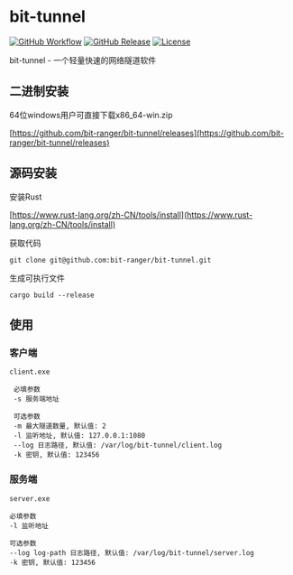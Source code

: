 # bit-tunnel

[![GitHub Workflow](https://img.shields.io/github/workflow/status/bit-ranger/bit-tunnel/Rust)](https://github.com/bit-ranger/bit-tunnel/actions)
[![GitHub Release](https://img.shields.io/github/v/release/bit-ranger/bit-tunnel?include_prereleases)](https://github.com/bit-ranger/markdown-to-kindle/releases/latest)
[![License](https://img.shields.io/github/license/bit-ranger/bit-tunnel)](https://github.com/bit-ranger/bit-tunnel/blob/master/LICENSE)

bit-tunnel - 一个轻量快速的网络隧道软件


## 二进制安装
    
64位windows用户可直接下载x86_64-win.zip

[https://github.com/bit-ranger/bit-tunnel/releases](https://github.com/bit-ranger/bit-tunnel/releases)

## 源码安装

安装Rust

[https://www.rust-lang.org/zh-CN/tools/install](https://www.rust-lang.org/zh-CN/tools/install)
    
获取代码

    git clone git@github.com:bit-ranger/bit-tunnel.git
    
生成可执行文件

    cargo build --release

    
## 使用

### 客户端
    
    client.exe 
     
     必填参数
     -s 服务端地址
         
     可选参数
     -m 最大隧道数量, 默认值: 2
     -l 监听地址, 默认值: 127.0.0.1:1080
     --log 日志路径, 默认值: /var/log/bit-tunnel/client.log
     -k 密钥, 默认值: 123456
         
### 服务端

    server.exe 
    
    必填参数
    -l 监听地址 
    
    可选参数
    --log log-path 日志路径, 默认值: /var/log/bit-tunnel/server.log
    -k 密钥, 默认值: 123456

    


